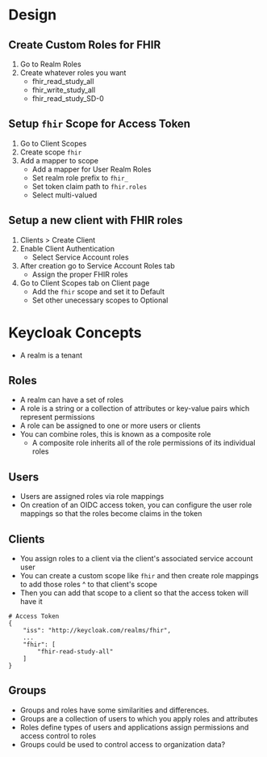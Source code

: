 # Design

## Create Custom Roles for FHIR
1. Go to Realm Roles
2. Create whatever roles you want
    - fhir_read_study_all 
    - fhir_write_study_all 
    - fhir_read_study_SD-0

## Setup `fhir` Scope for Access Token
1. Go to Client Scopes
2. Create scope `fhir`
3. Add a mapper to scope
    - Add a mapper for User Realm Roles
    - Set realm role prefix to `fhir_`
    - Set token claim path to `fhir.roles`
    - Select multi-valued

## Setup a new client with FHIR roles
1. Clients > Create Client
2. Enable Client Authentication
    - Select Service Account roles
3. After creation go to Service Account Roles tab
    - Assign the proper FHIR roles
4. Go to Client Scopes tab on Client page
    - Add the `fhir` scope and set it to Default
    - Set other unecessary scopes to Optional

# Keycloak Concepts

- A realm is a tenant

## Roles
- A realm can have a set of roles
- A role is a string or a collection of attributes or key-value pairs which represent
permissions
- A role can be assigned to one or more users or clients
- You can combine roles, this is known as a composite role
    - A composite role inherits all of the role permissions of its individual roles

## Users
- Users are assigned roles via role mappings
- On creation of an OIDC access token, you can configure the user role mappings
so that the roles become claims in the token

## Clients
- You assign roles to a client via the client's associated service account user
- You can create a custom scope like `fhir` and then create role mappings to 
add those roles ^ to that client's scope
- Then you can add that scope to a client so that the access token will have it
```
# Access Token
{
    "iss": "http://keycloak.com/realms/fhir",
    ...
    "fhir": [
        "fhir-read-study-all"
    ]
}
``` 

## Groups
- Groups and roles have some similarities and differences.
- Groups are a collection of users to which you apply roles and attributes
- Roles define types of users and applications assign permissions and 
access control to roles
- Groups could be used to control access to organization data?


